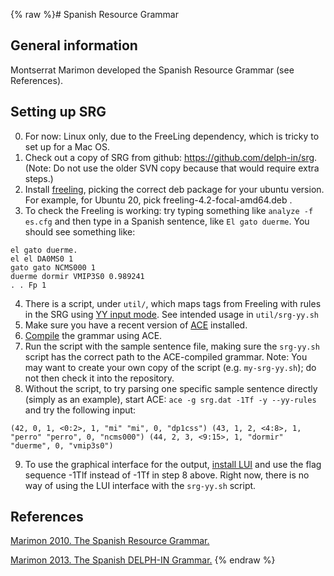 {% raw %}# Spanish Resource Grammar

## General information
Montserrat Marimon developed the Spanish Resource Grammar (see References).

## Setting up SRG
0. For now: Linux only, due to the FreeLing dependency, which is tricky to set up for a Mac OS.
1. Check out a copy of SRG from github: https://github.com/delph-in/srg. (Note: Do not use the older SVN copy because that would require extra steps.)
2. Install [freeling](https://nlp.lsi.upc.edu/freeling/index.php/node/30), picking the correct deb package for your ubuntu version. For example, for Ubuntu 20, pick freeling-4.2-focal-amd64.deb . 
3. To check the Freeling is working: try typing something like `analyze -f es.cfg` and then type in a Spanish sentence, like `El gato duerme`. You should see something like:

```
el gato duerme.
el el DA0MS0 1
gato gato NCMS000 1
duerme dormir VMIP3S0 0.989241
. . Fp 1
```
4. There is a script, under `util/`, which maps tags from Freeling with rules in the SRG using [YY input mode](https://github.com/delph-in/docs/wiki/PetInput#yy-input-mode). See intended usage in `util/srg-yy.sh`
5. Make sure you have a recent version of [ACE](https://github.com/delph-in/docs/wiki/AceInstall) installed.
6. [Compile](https://github.com/delph-in/docs/wiki/AceUse#compiling-the-grammar) the grammar using ACE.
7. Run the script with the sample sentence file, making sure the `srg-yy.sh` script has the correct path to the ACE-compiled grammar. Note: You may want to create your own copy of the script (e.g. `my-srg-yy.sh`); do not then check it into the repository.
8. Without the script, to try parsing one specific sample sentence directly (simply as an example), start ACE: `ace -g srg.dat -1Tf -y --yy-rules` and try the following input:

```
(42, 0, 1, <0:2>, 1, "mi" "mi", 0, "dp1css") (43, 1, 2, <4:8>, 1, "perro" "perro", 0, "ncms000") (44, 2, 3, <9:15>, 1, "dormir" "duerme", 0, "vmip3s0")
```

9. To use the graphical interface for the output, [install LUI](https://github.com/delph-in/docs/wiki/AceLui) and use the flag sequence -1Tlf instead of -1Tf in step 8 above. Right now, there is no way of using the LUI interface with the `srg-yy.sh` script.

## References
[Marimon 2010. The Spanish Resource Grammar.](https://aclanthology.org/L10-1411/)

[Marimon 2013. The Spanish DELPH-IN Grammar.](https://link.springer.com/article/10.1007/s10579-012-9199-7)
<update date omitted for speed>{% endraw %}